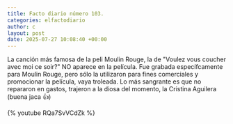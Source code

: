 ```yaml
---
title: Facto diario número 103.
categories: elfactodiario
author: c
layout: post
date: 2025-07-27 10:08:40 +00:00
---
```

La canción más famosa de la peli Moulin Rouge, la de "Voulez vous coucher avec moi ce soir?" NO aparece en la película. Fue grabada específcamente para Moulin Rouge, pero sólo la utilizaron para fines comerciales y promocionar la película, vaya troleada. Lo más sangrante es que no repararon en gastos, trajeron a la diosa del momento, la Cristina Aguilera (buena jaca 👍)

{% youtube RQa7SvVCdZk %}
